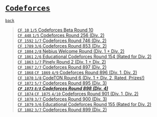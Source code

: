 # [`Codeforces`]
[`back`](../)

> [`CF 10` `1/5` Codeforces Beta Round 10](./cf_10)  
> [`CF 448` `1/5` Codeforces Round 256 (Div. 2)](./cf_448)  
> [`CF 1592` `1/7` Codeforces Round 746 (Div. 2)](./cf_1592)  
> [`CF 1789` `3/6` Codeforces Round 853 (Div. 2)](./cf_1789)  
> [`CF 1804` `2/8` Nebius Welcome Round (Div. 1 + Div. 2)](./cf_1804)  
> [`CF 1861` `2/6` Educational Codeforces Round 154 (Rated for Div. 2)](./cf_1861)  
> [`CF 1863` `1/7` Pinely Round 2 (Div. 1 + Div. 2)](./cf_1863)  
> [`CF 1867` `2/7` Codeforces Round 897 (Div. 2)](./cf_1867)  
> [`CF 1868` `CF 1869` `4/9` Codeforces Round 896 (Div. 1, Div. 2)](./cf_1868_1869)  
> [`CF 1870` `1/8` CodeTON Round 6 (Div. 1 + Div. 2, Rated, Prizes!)](./cf_1870)  
> [`CF 1872` `5/7` Codeforces Round 895 (Div. 3)](./cf_1872)  
> [***`CF 1873` `8/8` Codeforces Round 898 (Div. 4)***](./cf_1873)  
> [`CF 1874` `CF 1875` `4/10` Codeforces Round 901 (Div. 1, Div. 2)](./cf_1874_1875)  
> [`CF 1878` `3/7` Codeforces Round 900 (Div. 3)](./cf_1878)  
> [`CF 1879` `3/6` Educational Codeforces Round 155 (Rated for Div. 2)](./cf_1879)  
> [`CF 1882` `3/7` Codeforces Round 899 (Div. 2)](./cf_1882)  


[`Codeforces`]: /OJ_ans/cf
[`Zerojudge`]: /OJ_ans/zj
[`PCIC`]: /OJ_ans/PCIC

<link id="style_css" rel="stylesheet" type="text/css" href="/OJ_ans/style.css">
